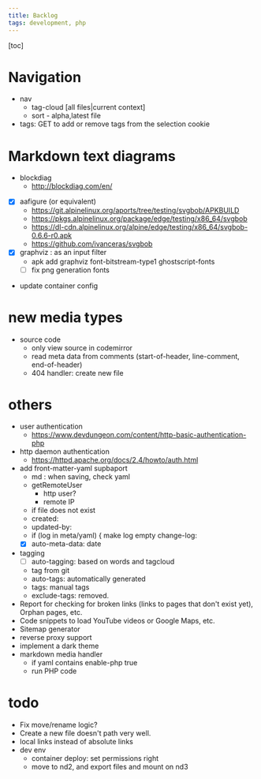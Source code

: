 ```yaml
---
title: Backlog
tags: development, php
---
```

[toc]


# Navigation

- nav
  - tag-cloud [all files|current context]
  - sort - alpha,latest file
- tags: GET to add or remove tags from the selection cookie


# Markdown text diagrams

- blockdiag
  - http://blockdiag.com/en/
- [x] aafigure (or equivalent)
  - https://git.alpinelinux.org/aports/tree/testing/svgbob/APKBUILD
  - https://pkgs.alpinelinux.org/package/edge/testing/x86_64/svgbob
  - https://dl-cdn.alpinelinux.org/alpine/edge/testing/x86_64/svgbob-0.6.6-r0.apk
  - https://github.com/ivanceras/svgbob
- [x] graphviz : as an input filter
  - apk add graphviz font-bitstream-type1 ghostscript-fonts
  - [ ] fix png generation fonts
- update container config


# new media types

- source code
  - only view source in codemirror
  - read meta data from comments (start-of-header, line-comment, end-of-header)
  - 404 handler: create new file

# others

- user authentication
  - https://www.devdungeon.com/content/http-basic-authentication-php
- http daemon authentication
  - https://httpd.apache.org/docs/2.4/howto/auth.html
- add front-matter-yaml supbaport
  - md : when saving, check yaml
  - getRemoteUser
      - http user?
      - remote IP
  - if file does not exist
  - created: <date> <remote-user>
  - updated-by: <remote-user>
  - if (log in meta/yaml) {
    make log empty
    change-log: <date> <remote-user> <log-msg>
  - [x] auto-meta-data: date
- tagging
  - [ ] auto-tagging: based on words and tagcloud
  - tag from git
  - auto-tags: automatically generated
  - tags: manual tags
  - exclude-tags: removed.
- Report for checking for broken links (links to pages that don't exist yet), Orphan pages, etc.
- Code snippets to load YouTube videos or Google Maps, etc.
- Sitemap generator
- reverse proxy support
- implement a dark theme
- markdown media handler
  - if yaml contains enable-php true
  - run PHP code

# todo

- Fix move/rename logic?
- Create a new file doesn't path very well.
- local links instead of absolute links
- dev env
  - container deploy: set permissions right
  - move to nd2, and export files and mount on nd3
